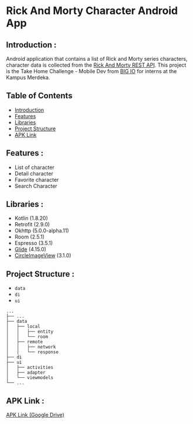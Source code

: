 # Rick And Morty Character Android App

## <a name="introduction"></a> Introduction :
Android application that contains a list of Rick and Morty series characters, character data is collected from the [Rick And Morty REST API](https://rickandmortyapi.com/documentation/). This project is the Take Home Challenge - Mobile Dev from [BIG IO](https://www.bigio.id/) for interns at the Kampus Merdeka.

## Table of Contents

- [Introduction](#introduction)
- [Features](#features)
- [Libraries](#libraries)
- [Project Structure](#project-structures)
- [APK Link](#apk-link)

## <a name="features"></a> Features :
- List of character
- Detail character
- Favorite character
- Search Character

## <a name="libraries"></a> Libraries :
- Kotlin (1.8.20)
- Retrofit (2.9.0)
- Okhttp (5.0.0-alpha.11)
- Room (2.5.1)
- Espresso (3.5.1)
- [Glide](https://github.com/bumptech/glide.git) (4.15.0)
- [CircleImageView](https://github.com/hdodenhof/CircleImageView.git) (3.1.0)

## <a name="project-structures"></a> Project Structure :
* `data`
* `di`
* `ui`
```
...
├── ...
├── data                    
│   ├── local               
│   │   ├── entity          
│   │   └── room            
│   ├── remote              
│   │   ├── network         
│   │   └── response        
├── di                      
├── ui                      
│   ├── activities          
│   ├── adapter             
│   └── viewmodels          
└── ...
```

## <a name="apk-link"></a> APK Link :
[APK Link (Google Drive)](https://drive.google.com/file/d/10X5UOFvaXmDJVkwIlVS7E1L4-1oRprEv/view?usp=sharing)
